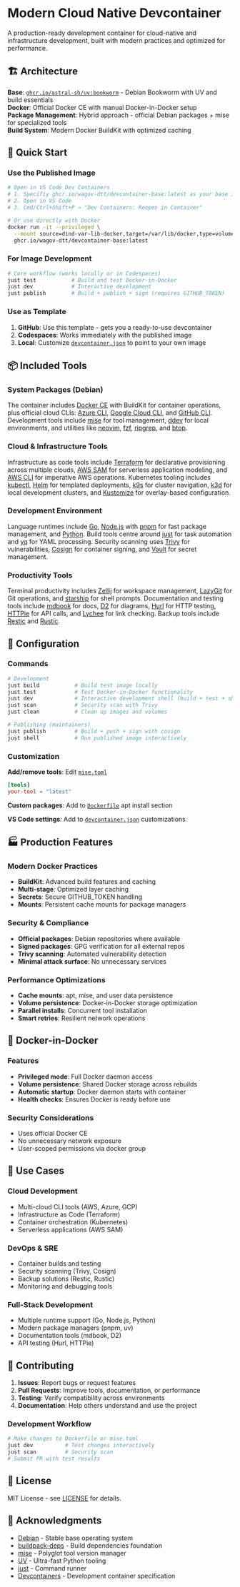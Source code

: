 # Modern Cloud Native Devcontainer

A production-ready development container for cloud-native and infrastructure development, built with modern practices and optimized for performance.

## 🏗️ Architecture

**Base**: [`ghcr.io/astral-sh/uv:bookworm`](https://github.com/astral-sh/uv) - Debian Bookworm with UV and build essentials  
**Docker**: Official Docker CE with manual Docker-in-Docker setup  
**Package Management**: Hybrid approach - official Debian packages + mise for specialized tools  
**Build System**: Modern Docker BuildKit with optimized caching

## 🚀 Quick Start

### Use the Published Image
```bash
# Open in VS Code Dev Containers
# 1. Specifiy ghcr.io/wagov-dtt/devcontainer-base:latest as your base image
# 2. Open in VS Code 
# 3. Cmd/Ctrl+Shift+P → "Dev Containers: Reopen in Container"

# Or use directly with Docker
docker run -it --privileged \
  --mount source=dind-var-lib-docker,target=/var/lib/docker,type=volume \
  ghcr.io/wagov-dtt/devcontainer-base:latest
```

### For Image Development
```bash
# Core workflow (works locally or in Codespaces)
just test           # Build and test Docker-in-Docker
just dev            # Interactive development
just publish        # Build + publish + sign (requires GITHUB_TOKEN)
```

### Use as Template
1. **GitHub**: Use this template - gets you a ready-to-use devcontainer
2. **Codespaces**: Works immediately with the published image
3. **Local**: Customize [`devcontainer.json`](.devcontainer/devcontainer.json) to point to your own image

## 📦 Included Tools

### System Packages (Debian)

The container includes [Docker CE](https://docs.docker.com/) with BuildKit for container operations, plus official cloud CLIs: [Azure CLI](https://docs.microsoft.com/en-us/cli/azure/), [Google Cloud CLI](https://cloud.google.com/sdk/gcloud), and [GitHub CLI](https://cli.github.com/). Development tools include [mise](https://mise.jdx.dev/) for tool management, [ddev](https://ddev.readthedocs.io/) for local environments, and utilities like [neovim](https://neovim.io/), [fzf](https://github.com/junegunn/fzf), [ripgrep](https://github.com/BurntSushi/ripgrep), and [btop](https://github.com/aristocratos/btop).

### Cloud & Infrastructure Tools

Infrastructure as code tools include [Terraform](https://www.terraform.io/) for declarative provisioning across multiple clouds, [AWS SAM](https://aws.amazon.com/serverless/sam/) for serverless application modeling, and [AWS CLI](https://aws.amazon.com/cli/) for imperative AWS operations. Kubernetes tooling includes [kubectl](https://kubernetes.io/docs/tasks/tools/), [Helm](https://helm.sh/) for templated deployments, [k9s](https://k9scli.io/) for cluster navigation, [k3d](https://k3d.io/) for local development clusters, and [Kustomize](https://kustomize.io/) for overlay-based configuration.

### Development Environment

Language runtimes include [Go](https://golang.org/), [Node.js](https://nodejs.org/) with [pnpm](https://pnpm.io/) for fast package management, and [Python](https://www.python.org/). Build tools centre around [just](https://just.systems/) for task automation and [yq](https://mikefarah.gitbook.io/yq/) for YAML processing. Security scanning uses [Trivy](https://trivy.dev/) for vulnerabilities, [Cosign](https://sigstore.dev/) for container signing, and [Vault](https://www.vaultproject.io/) for secret management.

### Productivity Tools

Terminal productivity includes [Zellij](https://zellij.dev/) for workspace management, [LazyGit](https://github.com/jesseduffield/lazygit) for Git operations, and [starship](https://starship.rs/) for shell prompts. Documentation and testing tools include [mdbook](https://rust-lang.github.io/mdBook/) for docs, [D2](https://d2lang.com/) for diagrams, [Hurl](https://hurl.dev/) for HTTP testing, [HTTPie](https://httpie.io/) for API calls, and [Lychee](https://lychee.cli.rs/) for link checking. Backup tools include [Restic](https://restic.net/) and [Rustic](https://rustic.cli.rs/).

## 🔧 Configuration

### Commands
```bash
# Development
just build           # Build test image locally
just test            # Test Docker-in-Docker functionality
just dev             # Interactive development shell (build + test + shell)
just scan            # Security scan with Trivy
just clean           # Clean up images and volumes

# Publishing (maintainers)
just publish         # Build + push + sign with cosign
just shell           # Run published image interactively
```

### Customization

**Add/remove tools**: Edit [`mise.toml`](mise.toml)
```toml
[tools]
your-tool = "latest"
```

**Custom packages**: Add to [`Dockerfile`](.devcontainer/Dockerfile) apt install section

**VS Code settings**: Add to [`devcontainer.json`](.devcontainer/devcontainer.json) customizations

## 🏭 Production Features

### Modern Docker Practices
- **BuildKit**: Advanced build features and caching
- **Multi-stage**: Optimized layer caching  
- **Secrets**: Secure GITHUB_TOKEN handling
- **Mounts**: Persistent cache mounts for package managers

### Security & Compliance
- **Official packages**: Debian repositories where available
- **Signed packages**: GPG verification for all external repos
- **Trivy scanning**: Automated vulnerability detection
- **Minimal attack surface**: No unnecessary services

### Performance Optimizations
- **Cache mounts**: apt, mise, and user data persistence
- **Volume persistence**: Docker-in-Docker storage optimization  
- **Parallel installs**: Concurrent tool installation
- **Smart retries**: Resilient network operations

## 🔐 Docker-in-Docker

### Features
- **Privileged mode**: Full Docker daemon access
- **Volume persistence**: Shared Docker storage across rebuilds
- **Automatic startup**: Docker daemon starts with container
- **Health checks**: Ensures Docker is ready before use

### Security Considerations
- Uses official Docker CE
- No unnecessary network exposure
- User-scoped permissions via docker group

## 🎯 Use Cases

### Cloud Development
- Multi-cloud CLI tools (AWS, Azure, GCP)
- Infrastructure as Code (Terraform)  
- Container orchestration (Kubernetes)
- Serverless applications (AWS SAM)

### DevOps & SRE  
- Container builds and testing
- Security scanning (Trivy, Cosign)
- Backup solutions (Restic, Rustic)
- Monitoring and debugging tools

### Full-Stack Development
- Multiple runtime support (Go, Node.js, Python)
- Modern package managers (pnpm, uv)
- Documentation tools (mdbook, D2)
- API testing (Hurl, HTTPie)

## 🤝 Contributing

1. **Issues**: Report bugs or request features
2. **Pull Requests**: Improve tools, documentation, or performance  
3. **Testing**: Verify compatibility across environments
4. **Documentation**: Help others understand and use the project

### Development Workflow
```bash
# Make changes to Dockerfile or mise.toml
just dev          # Test changes interactively
just scan         # Security scan
# Submit PR with test results
```

## 📜 License

MIT License - see [LICENSE](LICENSE) for details.

## 🙏 Acknowledgments

- [Debian](https://www.debian.org/) - Stable base operating system
- [buildpack-deps](https://github.com/docker-library/buildpack-deps) - Build dependencies foundation
- [mise](https://mise.jdx.dev/) - Polyglot tool version manager
- [UV](https://github.com/astral-sh/uv) - Ultra-fast Python tooling  
- [just](https://just.systems/) - Command runner
- [Devcontainers](https://containers.dev/) - Development container specification

